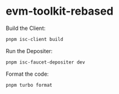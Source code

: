 # evm-toolkit-rebased


Build the Client:
```sh
pnpm isc-client build
```

Run the Depositer:
```sh
pnpm isc-faucet-depositer dev
```

Format the code:
```sh
pnpm turbo format
```